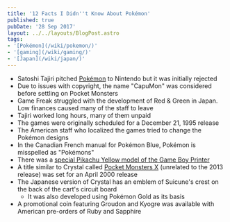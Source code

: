 ```yaml
---
title: '12 Facts I Didn''t Know About Pokémon'
published: true
pubDate: '28 Sep 2017'
layout: ../../layouts/BlogPost.astro
tags:
- '[Pokémon](/wiki/pokemon/)'
- '[gaming](/wiki/gaming/)'
- '[Japan](/wiki/japan/)'
---
```


* Satoshi Tajiri pitched [Pokémon](/wiki/pokemon/) to Nintendo but it was initially rejected
* Due to issues with copyright, the name "CapuMon" was considered before settling on Pocket Monsters
* Game Freak struggled with the development of Red & Green in Japan. Low finances caused many of the staff to leave
* Tajiri worked long hours, many of them unpaid
* The games were originally scheduled for a December 21, 1995 release
* The American staff who localized the games tried to change the Pokémon designs
* In the Canadian French manual for Pokémon Blue, Pokémon is misspelled as "Pokémons"
* There was a [special Pikachu Yellow model of the Game Boy Printer](https://i.pinimg.com/736x/a6/de/02/a6de026685b1cd9e6b15f786b24108ee--retro-games-nintendo-pokemon.jpg)
* A title similar to Crystal called [Pocket Monsters X](https://www.gamespot.com/articles/pocket-monster-x-on-the-game-boy/1100-2447345/) (unrelated to the 2013 release) was set for an April 2000 release
* The Japanese version of Crystal has an emblem of Suicune's crest on the back of the cart's circuit board
	* It was also developed using Pokémon Gold as its basis
* A promotional coin featuring Groudon and Kyogre was available with American pre-orders of Ruby and Sapphire
